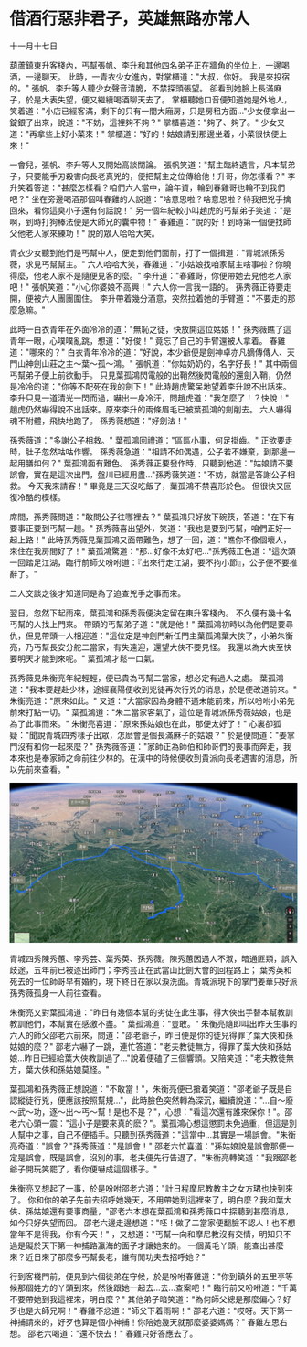 # 借酒行惡非君子，英雄無路亦常人

十一月十七日

葫蘆鎮東升客棧內，丐幫張帆、李升和其他四名弟子正在牆角的坐位上，一邊喝酒，一邊聊天。 此時，一青衣少女進內，對掌櫃道："大叔，你好。 我是來投宿的。" 張帆、李升等人聽少女聲音清脆，不禁探頭張望。 卻看到她臉上長滿麻子，於是大表失望，便又繼續喝酒聊天去了。 掌櫃聽她口音便知道她是外地人，笑着道："小店已經客滿，剩下的只有一間大廂房，只是房租方面..."少女便拿出一錠銀子出來，說道："不妨，這裡夠不夠？" 掌櫃喜道："夠了、夠了。" 少女又道："再拿些上好小菜來！" 掌櫃道："好的！姑娘請到那邊坐着，小菜很快便上來！"

一會兒，張帆、李升等人又開始高談闊論。 張帆笑道："幫主臨終遺言，凡本幫弟子，只要能手刃殺害向長老真兇的，便把幫主之位傳給他！升哥，你怎樣看？" 李升笑着答道："甚麼怎樣看？咱們六人當中，論年資，輪到春雞哥也輪不到我們吧？" 坐在旁邊喝酒那個叫春雞的人說道："啥意思啦？啥意思啦？待我把兇手擒回來，看你這臭小子還有何話說！" 另一個年紀較小叫趙虎的丐幫弟子笑道："是啊，到時打狗棒法便是大師兄的囊中物！" 春雞道："說的好！到時第一個便找師父他老人家來練功！" 說的眾人哈哈大笑。

青衣少女聽到他們是丐幫中人，便走到他們面前，打了一個揖道："青城派孫秀薇，求見丐幫幫主。" 六人哈哈大笑，春雞道："小姑娘找咱家幫主啥事啦？你曉得麼，他老人家不是隨便見客的麼。" 李升道："春雞哥，你便帶她去見他老人家吧！" 張帆笑道："小心你婆娘不高興！" 六人你一言我一語的。 孫秀薇正待要走開，便被六人團團圍住。 李升帶着幾分酒意，突然拉着她的手臂道："不要走的那麼急嘛。"

此時一白衣青年在外面冷冷的道："無恥之徒，快放開這位姑娘！" 孫秀薇瞧了這青年一眼，心噗噗亂跳，想道："好俊！" 竟忘了自己的手臂還被人拿着。 春雞道："哪來的？" 白衣青年冷冷的道："好說，本少爺便是劍神卓亦凡嫡傳傳人、天門山神劍山莊之主～葉～孤～鴻。" 張帆道："你姑奶奶的，名字好長！" 其中兩個丐幫弟子便上前欲動手。 只見葉孤鴻閃電般的出鞘然後閃電般的還劍入鞘，仍然是冷冷的道："你等不配死在我的劍下！" 此時趙虎驚呆地望着李升說不出話來。李升只見一道清光一閃而過，嚇出一身冷汗，問趙虎道："我怎麼了！？快說！" 趙虎仍然嚇得說不出話來。原來李升的兩條眉毛已被葉孤鴻的劍削去。 六人嚇得魂不附體，飛快地跑了。 孫秀薇想道："好劍法！"

孫秀薇道："多謝公子相救。" 葉孤鴻回禮道："區區小事，何足掛齒。" 正欲要走時，肚子忽然咕咕作響。 孫秀薇急道："相請不如偶遇，公子若不嫌棄，到那邊一起用膳如何？" 葉孤鴻面有難色。 孫秀薇正要發作時，只聽到他道："姑娘請不要誤會，實在是這次出門，盤川已經用盡..."孫秀薇笑道："不妨，就當是答謝公子相救。 今天我來請客！" 畢竟是三天沒吃飯了，葉孤鴻不禁喜形於色。 但很快又回復冷酷的模樣。

席間，孫秀薇問道："敢問公子往哪裡去？" 葉孤鴻只好放下碗筷，答道："在下有要事正要到丐幫一趟。" 孫秀薇喜出望外，笑道："我也是要到丐幫，咱們正好一起上路！" 此時孫秀薇見葉孤鴻又面帶難色，想了一回，道："瞧你不像個壞人，來住在我房間好了！" 葉孤鴻驚道："那...好像不太好吧..."孫秀薇正色道："這次頭一回踏足江湖，臨行前師父吩咐道：『出來行走江湖，要不拘小節』，公子便不要推辭了。"

二人交談之後才知道同是為了追查兇手之事而來。

翌日，忽然下起雨來，葉孤鴻和孫秀薇便決定留在東升客棧內。 不久便有幾十名丐幫的人找上門來。 帶頭的丐幫弟子道："就是他！" 葉孤鴻初時以為他們是要尋仇，但見帶頭一人相迎道："這位定是神劍門新任門主葉孤鴻葉大俠了，小弟朱衡亮，乃丐幫長安分舵二當家，有失遠迎，還望大俠不要見怪。 我還以為大俠至快要明天才能到來呢。" 葉孤鴻才鬆一口氣。

孫秀薇見朱衡亮年紀輕輕，便已貴為丐幫二當家，想必定有過人之處。 葉孤鴻道："我本要趕赴少林，途經襄陽便收到兇徒再次行兇的消息，於是便改道前來。" 朱衡亮道："原來如此。" 又道："大當家因為身體不適未能前來，所以吩咐小弟先前來打點一切。" 葉孤鴻道："朱二當家客氣了，這位是青城派孫秀薇姑娘，也是為了此事而來。" 朱衡亮喜道："原來孫姑娘也在此，那便太好了！" 心裏卻狐疑："聞說青城四秀樣子出眾，怎麽會是個長滿麻子的姑娘？" 於是便問道："姜掌門沒有和你一起來麼？" 孫秀薇答道："家師正為師伯和師哥們的喪事而奔走，我本來也是奉家師之命前往少林的。在漢中的時候便收到貴派向長老遇害的消息，所以先前來查看。"

![&#x8DEF;&#x7DDA;&#x5716;](../.gitbook/assets/firefox_2019-05-01_16-59-12.jpg)

青城四秀陳秀蕙、李秀芸、葉秀英、孫秀薇。陳秀蕙因遇人不淑，暗通匪類，誤入歧途，五年前已被逐出師門；李秀芸正在武當山比劍大會的回程路上； 葉秀英和死去的一位師哥早有婚約，現下終日在家以淚洗面。青城派現下的掌門姜華只好派孫秀薇孤身一人前往查看。

朱衡亮又對葉孤鴻道："昨日有幾個本幫的劣徒在此生事，得大俠出手替本幫教訓教訓他們，本幫實在感激不盡。" 葉孤鴻道："豈敢。" 朱衡亮隨即叫出昨天生事的六人的師父邵老六前來，問道："邵老爺子，昨日便是你的徒兒得罪了葉大俠和孫姑娘的麼？" 邵老六嚇了一跳，連忙答道："老夫教徒無方，得罪了葉大俠和孫姑娘...昨日已經給葉大俠教訓過了..."說着便磕了三個響頭。又陪笑道："老夫教徒無方，葉大俠和孫姑娘莫怪。"

葉孤鴻和孫秀薇正想說道："不敢當！"，朱衡亮便已搶着笑道："邵老爺子既是自認縱徒行兇，便應該按照幫規..."，此時臉色突然轉為深沉，繼續說道："...自～廢～武～功，逐～出～丐～幫！是也不是？"，心想："看這次還有誰來保你！"。邵老六心頭一震："這小子是要來真的麽？"。葉孤鴻心想這懲罰未免過重，但這是別人幫中之事，自己不便插手。只聽到孫秀薇道："這當中...其實是一場誤會。"朱衡亮奇道："誤會？"孫秀薇道："是誤會！"
邵老六忙喜道："孫姑娘說是誤會那便一定是誤會，既是誤會，沒別的事，老夫便先行告退了。"朱衡亮轉笑道："我跟邵老爺子開玩笑罷了，看你便嚇成這個樣子。"

朱衡亮又想起了一事，於是吩咐邵老六道："計日程摩尼教教主之女方珺也快到來了。 你和你的弟子先前去招呼她幾天，不用帶她到這裡來了，明白麼？我和葉大俠、孫姑娘還有要事商量，"邵老六本想在葉孤鴻和孫秀薇口中探聽到甚麼消息，如今只好失望而回。 邵老六邊走邊想道："呸！做了二當家便翻臉不認人！也不想當年不是得我，你有今天！" ，又想道："丐幫一向和摩尼教沒有交情，明知只不過是礙於天下第一神捕路瀛海的面子才讓她來的。 一個黃毛丫頭，能查出甚麼來？近日來了那麼多丐幫長老，誰有閒功夫去招呼她？"

行到客棧門前，便見到六個徒弟在守候，於是吩咐春雞道："你到鎮外的五里亭等候那個姓方的丫頭到來，然後跟她一起去...去...查案吧！" 臨行前又吩咐道："千萬不要帶她到我這裡來，明白麼？" 其他弟子暗笑道："為何師父總是那麼偏心？好歹也是大師兄啊！" 春雞不忿道："師父下着雨啊！" 邵老六道："哎呀。天下第一神捕請來的，好歹也算是個小神捕！你陪她幾天就那麼婆婆媽媽？" 春雞左思右想。 邵老六喝道："還不快去！" 春雞只好答應去了。
